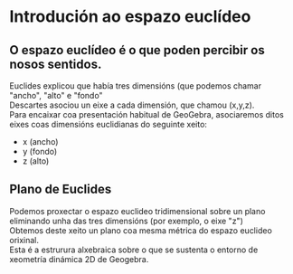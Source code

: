 # Introdución ao espazo euclídeo

## O espazo euclídeo é o que poden percibir os nosos sentidos.
Euclides explicou que había tres dimensións (que podemos chamar "ancho", "alto" e "fondo"<br>
Descartes asociou un eixe  a cada dimensión, que chamou (x,y,z). <br>
Para encaixar coa presentación habitual de GeoGebra, asociaremos ditos eixes coas dimensións euclidianas do seguinte xeito:
* x (ancho)
* y (fondo)
* z (alto)

## Plano de Euclides
Podemos proxectar o espazo euclideo tridimensional sobre un plano eliminando unha das tres dimensións (por exemplo, o eixe "z") <br>
Obtemos deste xeito un plano coa mesma métrica do espazo euclideo orixinal. <br>
Esta é a estrurura alxebraica sobre o que se sustenta o entorno de xeometría dinámica 2D de Geogebra.
